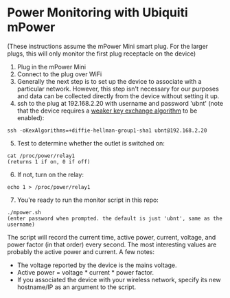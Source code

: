Power Monitoring with Ubiquiti mPower
============

(These instructions assume the mPower Mini smart plug. For the larger plugs, this will only monitor the first plug receptacle on the device)

1. Plug in the mPower Mini
2. Connect to the plug over WiFi
3. Generally the next step is to set up the device to associate with a particular network. However, this step isn't necessary for our purposes and data can be collected directly from the device without setting it up.
4. ssh to the plug at 192.168.2.20 with username and password 'ubnt' (note that the device requires a [weaker key exchange algorithm](http://www.openssh.com/legacy.html) to be enabled):
```
ssh -oKexAlgorithms=+diffie-hellman-group1-sha1 ubnt@192.168.2.20
```
5. Test to determine whether the outlet is switched on:
```
cat /proc/power/relay1
(returns 1 if on, 0 if off)
```
6. If not, turn on the relay:
```
echo 1 > /proc/power/relay1
```
7. You're ready to run the monitor script in this repo:
```
./mpower.sh
(enter password when prompted. the default is just 'ubnt', same as the username)
```

The script will record the current time, active power, current, voltage, and power factor (in that order) every second. The most interesting values are probably the active power and current. A few notes:
 * The voltage reported by the device is the mains voltage.
 * Active power = voltage * current * power factor.
 * If you associated the device with your wireless network, specify its new hostname/IP as an argument to the script.
